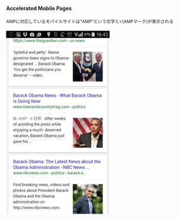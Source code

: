 #### Accelerated Mobile Pages

<small>AMPに対応しているモバイルサイトは"AMP"という文字と⚡(AMPマーク)が表示される</small>

<img src="resources/img/screenshot_02.png" height=500px>
